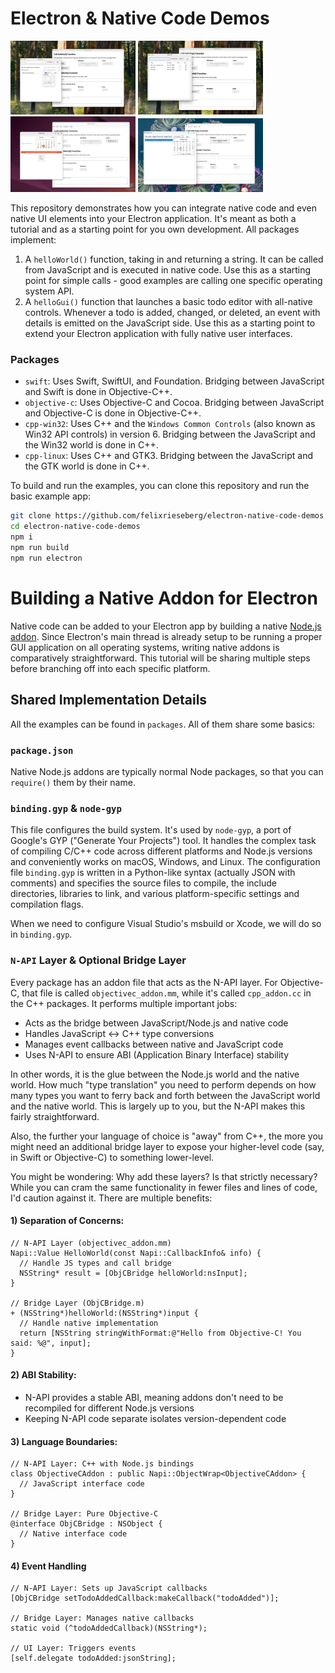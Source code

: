 # Electron & Native Code Demos

<p float="left">
  <img src="assets/macos-swift.jpg" width="200" />
  <img src="assets/macos-objective-c.jpg" width="200" />
  <img src="assets/linux-gtk.jpg" width="200" />
  <img src="assets/windows-win32.jpg" width="200" />
</p>

This repository demonstrates how you can integrate native code and even native UI elements into your Electron application. It's meant as both a tutorial and as a starting point for you own development. All packages implement:

1. A `helloWorld()` function, taking in and returning a string. It can be called from JavaScript and is executed in native code. Use this as a starting point for simple calls - good examples are calling one specific operating system API.
2. A `helloGui()` function that launches a basic todo editor with all-native controls. Whenever a todo is added, changed, or deleted, an event with details is emitted on the JavaScript side. Use this as a starting point to extend your Electron application with fully native user interfaces.

### Packages

 - `swift`: Uses Swift, SwiftUI, and Foundation. Bridging between JavaScript and Swift is done in Objective-C++.
 - `objective-c`: Uses Objective-C and Cocoa. Bridging between JavaScript and Objective-C is done in Objective-C++.
 - `cpp-win32`: Uses C++ and the `Windows Common Controls` (also known as Win32 API controls) in version 6. Bridging between the JavaScript and the Win32 world is done in C++.
 - `cpp-linux`: Uses C++ and GTK3. Bridging between the JavaScript and the GTK world is done in C++.

To build and run the examples, you can clone this repository and run the basic example app:

```sh
git clone https://github.com/felixrieseberg/electron-native-code-demos
cd electron-native-code-demos
npm i
npm run build
npm run electron
```

# Building a Native Addon for Electron

Native code can be added to your Electron app by building a native [Node.js addon](https://nodejs.org/api/addons.html). Since Electron's main thread is already setup to be running a proper GUI application on all operating systems, writing native addons is comparatively straightforward. This tutorial will be sharing multiple steps before branching off into each specific platform.

## Shared Implementation Details

All the examples can be found in `packages`. All of them share some basics:

### `package.json`

Native Node.js addons are typically normal Node packages, so that you can `require()` them by their name.

### `binding.gyp` & `node-gyp`

This file configures the build system. It's used by `node-gyp`, a port of Google's GYP ("Generate Your Projects") tool. It handles the complex task of compiling C/C++ code across different platforms and Node.js versions and conveniently works on macOS, Windows, and Linux. The configuration file `binding.gyp` is written in a Python-like syntax (actually JSON with comments) and specifies the source files to compile, the include directories, libraries to link, and various platform-specific settings and compilation flags.

When we need to configure Visual Studio's msbuild or Xcode, we will do so in `binding.gyp`.

### `N-API` Layer & Optional Bridge Layer

Every package has an addon file that acts as the N-API layer. For Objective-C, that file is called `objectivec_addon.mm`, while it's called `cpp_addon.cc` in the C++ packages. It performs multiple important jobs:

 - Acts as the bridge between JavaScript/Node.js and native code
 - Handles JavaScript ↔ C++ type conversions
 - Manages event callbacks between native and JavaScript code
 - Uses N-API to ensure ABI (Application Binary Interface) stability

In other words, it is the glue between the Node.js world and the native world. How much "type translation" you need to perform depends on how many types you want to ferry back and forth between the JavaScript world and the native world. This is largely up to you, but the N-API makes this fairly straightforward.

Also, the further your language of choice is "away" from C++, the more you might need an additional bridge layer to expose your higher-level code (say, in Swift or Objective-C) to something lower-level.

You might be wondering: Why add these layers? Is that strictly necessary? While you can cram the same functionality in fewer files and lines of code, I'd caution against it. There are multiple benefits:

#### 1) Separation of Concerns:

```
// N-API Layer (objectivec_addon.mm)
Napi::Value HelloWorld(const Napi::CallbackInfo& info) {
  // Handle JS types and call bridge
  NSString* result = [ObjCBridge helloWorld:nsInput];
}

// Bridge Layer (ObjCBridge.m)
+ (NSString*)helloWorld:(NSString*)input {
  // Handle native implementation
  return [NSString stringWithFormat:@"Hello from Objective-C! You said: %@", input];
}
```

#### 2) ABI Stability:

- N-API provides a stable ABI, meaning addons don't need to be recompiled for different Node.js versions
- Keeping N-API code separate isolates version-dependent code

#### 3) Language Boundaries:

```
// N-API Layer: C++ with Node.js bindings
class ObjectiveCAddon : public Napi::ObjectWrap<ObjectiveCAddon> {
  // JavaScript interface code
}

// Bridge Layer: Pure Objective-C
@interface ObjCBridge : NSObject {
  // Native interface code
}
```

#### 4) Event Handling

```
// N-API Layer: Sets up JavaScript callbacks
[ObjCBridge setTodoAddedCallback:makeCallback("todoAdded")];

// Bridge Layer: Manages native callbacks
static void (^todoAddedCallback)(NSString*);

// UI Layer: Triggers events
[self.delegate todoAdded:jsonString];
```
